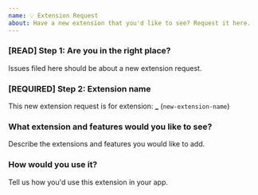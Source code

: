 ```yaml
---
name: 💡 Extension Request
about: Have a new extension that you'd like to see? Request it here.
---
```


<!-- DO NOT DELETE
validate_template=true
template_path=.github/ISSUE_TEMPLATE/er.md
-->

### [READ] Step 1: Are you in the right place?

Issues filed here should be about a new extension request.

### [REQUIRED] Step 2: Extension name

This new extension request is for extension: **\_** (`new-extension-name`)

### What extension and features would you like to see?

Describe the extensions and features you would like to add.

### How would you use it?

Tell us how you'd use this extension in your app.
